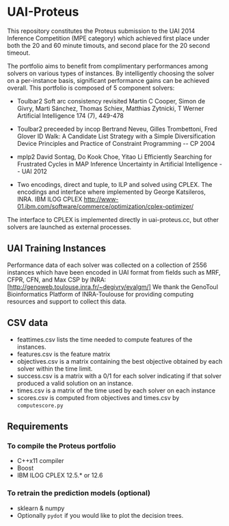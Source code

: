 # UAI-Proteus

This repository constitutes the Proteus submission to the UAI 2014 Inference
Competition (MPE category) which achieved first place under both the 20 and 60
minute timouts, and second place for the 20 second timeout.

The portfolio aims to benefit from complimentary performances among solvers on
various types of instances. By intelligently choosing the solver on a
per-instance basis, significant performance gains can be achieved overall. This
portfolio is composed of 5 component solvers:

* Toulbar2
  Soft arc consistency revisited
  Martin C Cooper, Simon de Givry, Marti Sánchez, Thomas Schiex, Matthias Zytnicki, T Werner
  Artificial Intelligence 174 (7), 449-478

* Toulbar2 preceeded by incop
  Bertrand Neveu, Gilles Trombettoni, Fred Glover
  ID Walk: A Candidate List Strategy with a Simple Diversification Device
  Principles and Practice of Constraint Programming -- CP 2004

* mplp2
  David Sontag, Do Kook Choe, Yitao Li
  Efficiently Searching for Frustrated Cycles in MAP Inference
  Uncertainty in Artificial Intelligence -- UAI 2012

* Two encodings, direct and tuple, to ILP and solved using CPLEX.
  The encodings and interface where implemented by George Katsileros, INRA.
  IBM ILOG CPLEX http://www-01.ibm.com/software/commerce/optimization/cplex-optimizer/

The interface to CPLEX is implemented directly in uai-proteus.cc, but other
solvers are launched as external processes.


## UAI Training Instances

Performance data of each solver was collected on a collection of 2556 instances
which have been encoded in UAI format from fields such as MRF, CFPR, CFN, and
Max CSP by INRA: [http://genoweb.toulouse.inra.fr/~degivry/evalgm/]
We thank the GenoToul Bioinformatics Platform of INRA-Toulouse for providing
computing resources and support to collect this data.


## CSV data

* feattimes.csv lists the time needed to compute features of the instances.
* features.csv is the feature matrix
* objectives.csv is a matrix containing the best objective obtained by each
  solver within the time limit.
* success.csv is a matrix with a 0/1 for each solver indicating if that solver
  produced a valid solution on an instance.
* times.csv is a matrix of the time used by each solver on each instance
* scores.csv is computed from objectives and times.csv by `computescore.py`


## Requirements

### To compile the Proteus portfolio

* C++x11 compiler
* Boost
* IBM ILOG CPLEX 12.5.* or 12.6


### To retrain the prediction models (optional)

* sklearn & numpy
* Optionally `pydot` if you would like to plot the decision trees.

